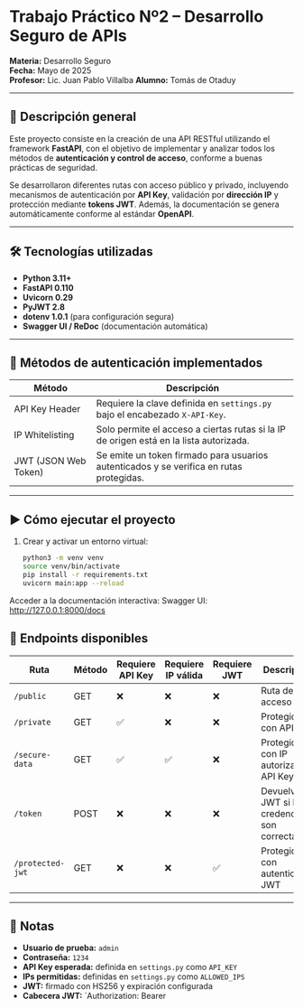 # Trabajo Práctico Nº2 – Desarrollo Seguro de APIs

**Materia:** Desarrollo Seguro  
**Fecha:** Mayo de 2025  
**Profesor:** Lic. Juan Pablo Villalba
**Alumno:** Tomás de Otaduy

---

## 🧩 Descripción general

Este proyecto consiste en la creación de una API RESTful utilizando el framework **FastAPI**, con el objetivo de implementar y analizar todos los métodos de **autenticación y control de acceso**, conforme a buenas prácticas de seguridad.

Se desarrollaron diferentes rutas con acceso público y privado, incluyendo mecanismos de autenticación por **API Key**, validación por **dirección IP** y protección mediante **tokens JWT**. Además, la documentación se genera automáticamente conforme al estándar **OpenAPI**.

---

## 🛠️ Tecnologías utilizadas

- **Python 3.11+**
- **FastAPI 0.110**
- **Uvicorn 0.29**
- **PyJWT 2.8**
- **dotenv 1.0.1** (para configuración segura)
- **Swagger UI / ReDoc** (documentación automática)

---

## 🔐 Métodos de autenticación implementados

| Método            | Descripción                                                                 |
|------------------|------------------------------------------------------------------------------|
| API Key Header    | Requiere la clave definida en `settings.py` bajo el encabezado `X-API-Key`. |
| IP Whitelisting   | Solo permite el acceso a ciertas rutas si la IP de origen está en la lista autorizada. |
| JWT (JSON Web Token) | Se emite un token firmado para usuarios autenticados y se verifica en rutas protegidas. |

---

## ▶️ Cómo ejecutar el proyecto

1. Crear y activar un entorno virtual:
   ```bash
   python3 -m venv venv
   source venv/bin/activate
   pip install -r requirements.txt
   uvicorn main:app --reload

Acceder a la documentación interactiva:
Swagger UI: http://127.0.0.1:8000/docs

## 📡 Endpoints disponibles

| Ruta                | Método | Requiere API Key | Requiere IP válida | Requiere JWT | Descripción                         |
|---------------------|--------|------------------|--------------------|--------------|-------------------------------------|
| `/public`           | GET    | ❌               | ❌                 | ❌           | Ruta de acceso libre                |
| `/private`          | GET    | ✅               | ❌                 | ❌           | Protegida con API Key               |
| `/secure-data`      | GET    | ✅               | ✅                 | ❌           | Protegida con IP autorizada y API Key |
| `/token`            | POST   | ❌               | ❌                 | ❌           | Devuelve un JWT si las credenciales son correctas |
| `/protected-jwt`    | GET    | ❌               | ❌                 | ✅           | Protegida con autenticación JWT     |

---

## 📌 Notas

- **Usuario de prueba:** `admin`  
- **Contraseña:** `1234`  
- **API Key esperada:** definida en `settings.py` como `API_KEY`  
- **IPs permitidas:** definidas en `settings.py` como `ALLOWED_IPS`  
- **JWT:** firmado con HS256 y expiración configurada  
- **Cabecera JWT:** `Authorization: Bearer <token>

   
